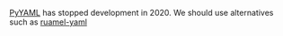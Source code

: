 [PyYAML] has stopped development in 2020. We should use alternatives such as [ruamel-yaml]

[PyYAML]: https://pyyaml.org/
[ruamel-yaml]: https://yaml.readthedocs.io/en/latest/
